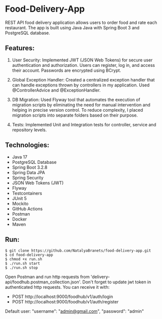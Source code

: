 # Food-Delivery-App
REST API food delivery application allows users to order food and rate each restaurant. The app is built using Java Java with Spring Boot 3 and PostgreSQL database.

## Features:
1. User Security: Implemented JWT (JSON Web Tokens) for secure user authentication and authorization. Users can register, log in, and access their account. Passwords are encrypted using BCrypt.

2. Global Exception Handler: Created a centralized exception handler that can handle exceptions thrown by controllers in my application. Used @ControllerAdvice and @ExceptionHandler. 

3. DB Migration: Used Flyway tool that automates the execution of migration scripts by eliminating the need for manual intervention and helping in precise version control. To reduce complexity, I placed migration scripts into separate folders based on their purpose.

4. Tests: Implemented Unit and Integration tests for controller, service and repository levels.

## Technologies:
- Java 17
- PostgreSQL Database
- Spring Boot 3.2.8
- Spring Data JPA
- Spring Security
- JSON Web Tokens (JWT)
- Flyway
- Testcontainers
- JUnit 5
- Mockito
- GitHub Actions 
- Postman
- Docker
- Maven


## Run:

```shell
$ git clone https://github.com/NatalyaBranets/food-delivery-app.git
$ cd food-delivery-app
$ chmod +x run.sh
$ ./run.sh start
$ ./run.sh stop
```

Open Postman and run http requests from 'delivery-api/foodhub.postman_collection.json'. 
Don't forget to update jwt token in authenticated http requests. You can receive it with:
   - POST http://localhost:9000/foodhub/v1/auth/login
   - POST http://localhost:9000/foodhub/v1/auth/register

Default user: "username": "admin@gmail.com", "password": "admin"




